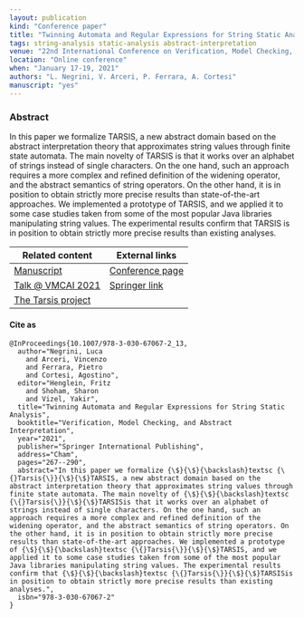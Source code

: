 ```yaml
---
layout: publication
kind: "Conference paper"
title: "Twinning Automata and Regular Expressions for String Static Analysis"
tags: string-analysis static-analysis abstract-interpretation
venue: "22nd International Conference on Verification, Model Checking, and Abstract Interpretation (VMCAI 2021)"
location: "Online conference"
when: "January 17-19, 2021"
authors: "L. Negrini, V. Arceri, P. Ferrara, A. Cortesi"
manuscript: "yes"
---
```


### Abstract

In this paper we formalize TARSIS, a new abstract domain based on the abstract interpretation theory that approximates string values through finite state automata. The main novelty of TARSIS is that it works over an alphabet of strings instead of single characters. On the one hand, such an approach requires a more complex and refined definition of the widening operator, and the abstract semantics of string operators. On the other hand, it is in position to obtain strictly more precise results than state-of-the-art approaches. We implemented a prototype of TARSIS, and we applied it to some case studies taken from some of the most popular Java libraries manipulating string values. The experimental results confirm that TARSIS is in position to obtain strictly more precise results than existing analyses.

<div class="divtable"> 
  <table>
    <thead>
      <tr>
        <th>Related content</th>
        <th>External links</th>
      </tr>
    </thead>
    <tbody>
      <tr>
        <td><a href="{{ site.baseurl }}/manuscripts/VMCAI21.pdf"><i class="fas fa-file-pdf"></i> Manuscript</a></td>
        <td><a href="https://popl21.sigplan.org/details/VMCAI-2021-papers/6/Twinning-automata-and-regular-expressions-for-string-static-analysis">Conference page</a></td>
      </tr>
      <tr>
        <td><a href="{% link talks/_posts/2021-01-18-vmcai-tarsis.md %}">Talk @ VMCAI 2021</a></td>
        <td><a href="https://link.springer.com/chapter/10.1007/978-3-030-67067-2_13">Springer link</a></td>
      </tr>
      <tr>
        <td><a href="{% link projects/tarsis.md %}">The Tarsis project</a></td>
        <td></td>
      </tr>
    </tbody>
  </table>
 </div>

#### Cite as

```
@InProceedings{10.1007/978-3-030-67067-2_13,
  author="Negrini, Luca
    and Arceri, Vincenzo
    and Ferrara, Pietro
    and Cortesi, Agostino",
  editor="Henglein, Fritz
    and Shoham, Sharon
    and Vizel, Yakir",
  title="Twinning Automata and Regular Expressions for String Static Analysis",
  booktitle="Verification, Model Checking, and Abstract Interpretation",
  year="2021",
  publisher="Springer International Publishing",
  address="Cham",
  pages="267--290",
  abstract="In this paper we formalize {\$}{\$}{\backslash}textsc {\{}Tarsis{\}}{\$}{\$}TARSIS, a new abstract domain based on the abstract interpretation theory that approximates string values through finite state automata. The main novelty of {\$}{\$}{\backslash}textsc {\{}Tarsis{\}}{\$}{\$}TARSISis that it works over an alphabet of strings instead of single characters. On the one hand, such an approach requires a more complex and refined definition of the widening operator, and the abstract semantics of string operators. On the other hand, it is in position to obtain strictly more precise results than state-of-the-art approaches. We implemented a prototype of {\$}{\$}{\backslash}textsc {\{}Tarsis{\}}{\$}{\$}TARSIS, and we applied it to some case studies taken from some of the most popular Java libraries manipulating string values. The experimental results confirm that {\$}{\$}{\backslash}textsc {\{}Tarsis{\}}{\$}{\$}TARSISis in position to obtain strictly more precise results than existing analyses.",
  isbn="978-3-030-67067-2"
}
```